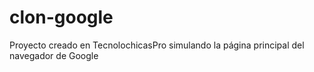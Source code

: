 # clon-google
Proyecto creado en TecnolochicasPro simulando la página principal del navegador de Google
